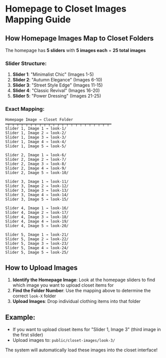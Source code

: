 # Homepage to Closet Images Mapping Guide

## How Homepage Images Map to Closet Folders

The homepage has **5 sliders** with **5 images each** = **25 total images**

### Slider Structure:
1. **Slider 1**: "Minimalist Chic" (Images 1-5)
2. **Slider 2**: "Autumn Elegance" (Images 6-10) 
3. **Slider 3**: "Street Style Edge" (Images 11-15)
4. **Slider 4**: "Classic Revival" (Images 16-20)
5. **Slider 5**: "Power Dressing" (Images 21-25)

### Exact Mapping:
```
Homepage Image → Closet Folder
━┯━┯━┯━┯━┯━┯━┯━┯━┯━┯━┯━┯━┯━┯━┯━┯━┯━┯━┯━┯━┯━┯━┯━
Slider 1, Image 1 → look-1/
Slider 1, Image 2 → look-2/
Slider 1, Image 3 → look-3/
Slider 1, Image 4 → look-4/
Slider 1, Image 5 → look-5/

Slider 2, Image 1 → look-6/
Slider 2, Image 2 → look-7/
Slider 2, Image 3 → look-8/
Slider 2, Image 4 → look-9/
Slider 2, Image 5 → look-10/

Slider 3, Image 1 → look-11/
Slider 3, Image 2 → look-12/
Slider 3, Image 3 → look-13/
Slider 3, Image 4 → look-14/
Slider 3, Image 5 → look-15/

Slider 4, Image 1 → look-16/
Slider 4, Image 2 → look-17/
Slider 4, Image 3 → look-18/
Slider 4, Image 4 → look-19/
Slider 4, Image 5 → look-20/

Slider 5, Image 1 → look-21/
Slider 5, Image 2 → look-22/
Slider 5, Image 3 → look-23/
Slider 5, Image 4 → look-24/
Slider 5, Image 5 → look-25/
```

## How to Upload Images

1. **Identify the Homepage Image**: Look at the homepage sliders to find which image you want to upload closet items for
2. **Find the Folder Number**: Use the mapping above to determine the correct `look-X` folder
3. **Upload Images**: Drop individual clothing items into that folder

## Example:
- If you want to upload closet items for "Slider 1, Image 3" (third image in the first slider)
- Upload images to: `public/closet-images/look-3/`

The system will automatically load these images into the closet interface!
